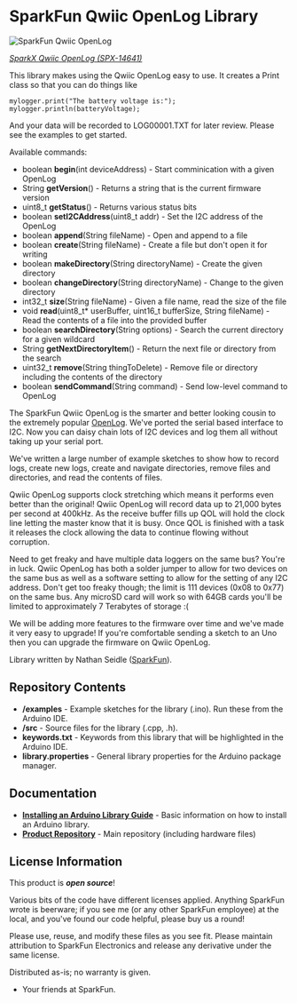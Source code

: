 SparkFun Qwiic OpenLog Library
===========================================================

![SparkFun Qwiic OpenLog](https://cdn.sparkfun.com//assets/parts/1/2/8/2/4/14641-Qwiic_OpenLog_05.jpg)

[*SparkX Qwiic OpenLog (SPX-14641)*](https://www.sparkfun.com/products/14641)

This library makes using the Qwiic OpenLog easy to use. It creates a Print class so that you can do things like

    mylogger.print("The battery voltage is:");
    mylogger.println(batteryVoltage);

And your data will be recorded to LOG00001.TXT for later review. Please see the examples to get started.

Available commands:

* boolean **begin**(int deviceAddress) - Start comminication with a given OpenLog
* String **getVersion**() - Returns a string that is the current firmware version
* uint8_t **getStatus**() - Returns various status bits
* boolean **setI2CAddress**(uint8_t addr) - Set the I2C address of the OpenLog
* boolean **append**(String fileName) - Open and append to a file
* boolean **create**(String fileName) - Create a file but don't open it for writing
* boolean **makeDirectory**(String directoryName) - Create the given directory
* boolean **changeDirectory**(String directoryName) - Change to the given directory
* int32_t **size**(String fileName) - Given a file name, read the size of the file
* void **read**(uint8_t* userBuffer, uint16_t bufferSize, String fileName) - Read the contents of a file into the provided buffer
* boolean **searchDirectory**(String options) - Search the current directory for a given wildcard
* String **getNextDirectoryItem**() - Return the next file or directory from the search
* uint32_t **remove**(String thingToDelete) - Remove file or directory including the contents of the directory
* boolean **sendCommand**(String command) - Send low-level command to OpenLog

The SparkFun Qwiic OpenLog is the smarter and better looking cousin to the extremely popular [OpenLog](https://www.sparkfun.com/products/13712). We've ported the serial based interface to I2C. Now you can daisy chain lots of I2C devices and log them all without taking up your serial port.

We've written a large number of example sketches to show how to record logs, create new logs, create and navigate directories, remove files and directories, and read the contents of files. 

Qwiic OpenLog supports clock stretching which means it performs even better than the original! Qwiic OpenLog will record data up to 21,000 bytes per second at 400kHz. As the receive buffer fills up QOL will hold the clock line letting the master know that it is busy. Once QOL is finished with a task it releases the clock allowing the data to continue flowing without corruption.

Need to get freaky and have multiple data loggers on the same bus? You're in luck. Qwiic OpenLog has both a solder jumper to allow for two devices on the same bus as well as a software setting to allow for the setting of any I2C address. Don't get too freaky though; the limit is 111 devices (0x08 to 0x77) on the same bus. Any microSD card will work so with 64GB cards you'll be limited to approximately 7 Terabytes of storage :(

We will be adding more features to the firmware over time and we've made it very easy to upgrade! If you're comfortable sending a sketch to an Uno then you can upgrade the firmware on Qwiic OpenLog.

Library written by Nathan Seidle ([SparkFun](http://www.sparkfun.com)).

Repository Contents
-------------------

* **/examples** - Example sketches for the library (.ino). Run these from the Arduino IDE. 
* **/src** - Source files for the library (.cpp, .h).
* **keywords.txt** - Keywords from this library that will be highlighted in the Arduino IDE. 
* **library.properties** - General library properties for the Arduino package manager. 

Documentation
--------------

* **[Installing an Arduino Library Guide](https://learn.sparkfun.com/tutorials/installing-an-arduino-library)** - Basic information on how to install an Arduino library.
* **[Product Repository](https://github.com/sparkfunX/Qwiic_OpenLog)** - Main repository (including hardware files)

License Information
-------------------

This product is _**open source**_! 

Various bits of the code have different licenses applied. Anything SparkFun wrote is beerware; if you see me (or any other SparkFun employee) at the local, and you've found our code helpful, please buy us a round!

Please use, reuse, and modify these files as you see fit. Please maintain attribution to SparkFun Electronics and release any derivative under the same license.

Distributed as-is; no warranty is given.

- Your friends at SparkFun.
